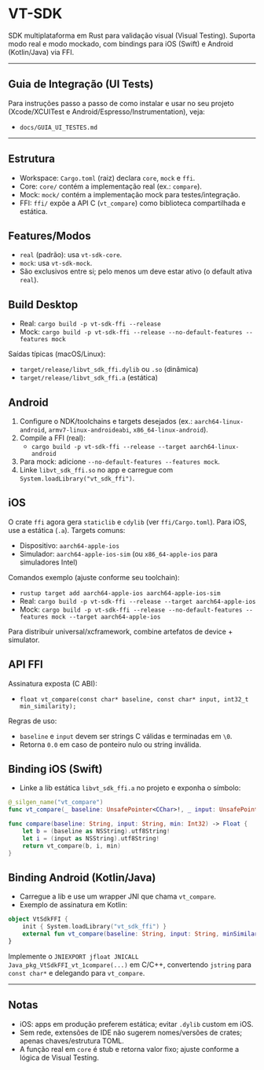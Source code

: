 # VT-SDK

SDK multiplataforma em Rust para validação visual (Visual Testing).
Suporta modo real e modo mockado, com bindings para iOS (Swift) e Android (Kotlin/Java) via FFI.

---

## Guia de Integração (UI Tests)

Para instruções passo a passo de como instalar e usar no seu projeto (Xcode/XCUITest e Android/Espresso/Instrumentation), veja:

- `docs/GUIA_UI_TESTES.md`

---

## Estrutura

- Workspace: `Cargo.toml` (raiz) declara `core`, `mock` e `ffi`.
- Core: `core/` contém a implementação real (ex.: `compare`).
- Mock: `mock/` contém a implementação mock para testes/integração.
- FFI: `ffi/` expõe a API C (`vt_compare`) como biblioteca compartilhada e estática.

## Features/Modos

- `real` (padrão): usa `vt-sdk-core`.
- `mock`: usa `vt-sdk-mock`.
- São exclusivos entre si; pelo menos um deve estar ativo (o default ativa `real`).

## Build Desktop

- Real: `cargo build -p vt-sdk-ffi --release`
- Mock: `cargo build -p vt-sdk-ffi --release --no-default-features --features mock`

Saídas típicas (macOS/Linux):
- `target/release/libvt_sdk_ffi.dylib` ou `.so` (dinâmica)
- `target/release/libvt_sdk_ffi.a` (estática)

## Android

1) Configure o NDK/toolchains e targets desejados (ex.: `aarch64-linux-android`, `armv7-linux-androideabi`, `x86_64-linux-android`).
2) Compile a FFI (real):
   - `cargo build -p vt-sdk-ffi --release --target aarch64-linux-android`
3) Para mock: adicione `--no-default-features --features mock`.
4) Linke `libvt_sdk_ffi.so` no app e carregue com `System.loadLibrary("vt_sdk_ffi")`.

## iOS

O crate `ffi` agora gera `staticlib` e `cdylib` (ver `ffi/Cargo.toml`). Para iOS, use a estática (`.a`). Targets comuns:

- Dispositivo: `aarch64-apple-ios`
- Simulador: `aarch64-apple-ios-sim` (ou `x86_64-apple-ios` para simuladores Intel)

Comandos exemplo (ajuste conforme seu toolchain):

- `rustup target add aarch64-apple-ios aarch64-apple-ios-sim`
- Real: `cargo build -p vt-sdk-ffi --release --target aarch64-apple-ios`
- Mock: `cargo build -p vt-sdk-ffi --release --no-default-features --features mock --target aarch64-apple-ios`

Para distribuir universal/xcframework, combine artefatos de device + simulator.

## API FFI

Assinatura exposta (C ABI):

- `float vt_compare(const char* baseline, const char* input, int32_t min_similarity);`

Regras de uso:
- `baseline` e `input` devem ser strings C válidas e terminadas em `\0`.
- Retorna `0.0` em caso de ponteiro nulo ou string inválida.

## Binding iOS (Swift)

- Linke a lib estática `libvt_sdk_ffi.a` no projeto e exponha o símbolo:

```swift
@_silgen_name("vt_compare")
func vt_compare(_ baseline: UnsafePointer<CChar>!, _ input: UnsafePointer<CChar>!, _ minSimilarity: Int32) -> Float

func compare(baseline: String, input: String, min: Int32) -> Float {
    let b = (baseline as NSString).utf8String!
    let i = (input as NSString).utf8String!
    return vt_compare(b, i, min)
}
```

## Binding Android (Kotlin/Java)

- Carregue a lib e use um wrapper JNI que chama `vt_compare`.
- Exemplo de assinatura em Kotlin:

```kotlin
object VtSdkFFI {
    init { System.loadLibrary("vt_sdk_ffi") }
    external fun vt_compare(baseline: String, input: String, minSimilarity: Int): Float
}
```

Implemente o `JNIEXPORT jfloat JNICALL Java_pkg_VtSdkFFI_vt_1compare(...)` em C/C++, convertendo `jstring` para `const char*` e delegando para `vt_compare`.

---

## Notas

- iOS: apps em produção preferem estática; evitar `.dylib` custom em iOS.
- Sem rede, extensões de IDE não sugerem nomes/versões de crates; apenas chaves/estrutura TOML.
- A função real em `core` é stub e retorna valor fixo; ajuste conforme a lógica de Visual Testing.

